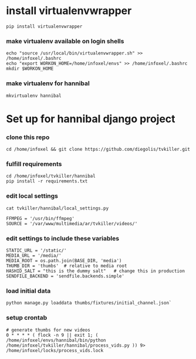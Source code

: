 # install virtualenvwrapper

`pip install virtualenvwrapper`

### make virtualenv available on login shells

```
echo "source /usr/local/bin/virtualenvwrapper.sh" >> /home/infoxel/.bashrc
echo "export WORKON_HOME=/home/infoxel/envs" >> /home/infoxel/.bashrc
mkdir $WORKON_HOME
```

### make virtualenv for hannibal

`mkvirtualenv hannibal`

# Set up for hannibal django project

### clone this repo

```
cd /home/infoxel && git clone https://github.com/diegolis/tvkiller.git
```

### fulfill requirements
```
cd /home/infoxel/tvkiller/hannibal
pip install -r requirements.txt
```

### edit local settings

```
cat tvkiller/hannibal/local_settings.py

FFMPEG = '/usr/bin/ffmpeg'
SOURCE = '/var/www/multimedia/ar/tvkiller/videos/'
```

### edit settings to include these variables

```
STATIC_URL = '/static/'
MEDIA_URL = '/media/'
MEDIA_ROOT = os.path.join(BASE_DIR, 'media')
THUMB_DIR = 'thumbs'  # relative to media root
HASHID_SALT = "this is the dummy salt"   # change this in production
SENDFILE_BACKEND = 'sendfile.backends.simple'
```

### load initial data

```
python manage.py loaddata thumbs/fixtures/initial_channel.json`
```

### setup crontab

```
# generate thumbs for new videos
0 * * * * ( flock -n 9 || exit 1; ( /home/infoxel/envs/hannibal/bin/python /home/infoxel/tvkiller/hannibal/process_vids.py )) 9> /home/infoxel/locks/process_vids.lock
```

